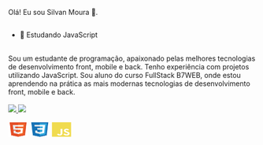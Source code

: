 Olá! Eu sou Silvan Moura 👋.
##
- 🌱 Estudando JavaScript
<br>
Sou um estudante de programação, apaixonado pelas melhores tecnologias de desenvolvimento front, mobile e back. Tenho experiência com projetos utilizando JavaScript. Sou aluno do curso FullStack B7WEB, onde estou aprendendo na prática as mais modernas tecnologias de desenvolvimento front, mobile e back.
<br>
<br>
<div>
  <a href="https://github.com/SilvanMoura">
  <img height="180em" src="https://github-readme-stats.vercel.app/api?username=SilvanMoura&show_icons=true&theme=prussian&include_all_commits=true&count_private=true"/>
  <img height="180em" src="https://github-readme-stats.vercel.app/api/top-langs/?username=SilvanMoura&layout=compact&langs_count=7&theme=prussian"/>
</div>
<div style="display: inline-block"><br> 
  <img align="center" alt="Silcan-HTML" height="30" width="40" src="https://raw.githubusercontent.com/devicons/devicon/master/icons/html5/html5-original.svg">
  <img align="center" alt="Silvan-CSS" height="30" width="40" src="https://raw.githubusercontent.com/devicons/devicon/master/icons/css3/css3-original.svg">
  <img align="center" alt="Silvan-Js" height="30" width="40" src="https://raw.githubusercontent.com/devicons/devicon/master/icons/javascript/javascript-plain.svg">
</div>

##


<!--
- 🔭 I’m currently working on ...

- 👯 I’m looking to collaborate on ...
- 🤔 I’m looking for help with ...
- 💬 Ask me about ...
- 📫 How to reach me: ...
- 😄 Pronouns: ...
- ⚡ Fun fact: ...
-->
